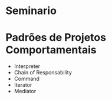 # Seminario

# Padrões de Projetos Comportamentais
 - Interpreter
 - Chain of Responsability
 - Command
 - Iterator
 - Mediator
